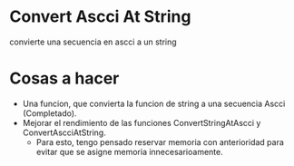 # Convert Ascci At String

convierte una secuencia en ascci a un string


# Cosas a hacer

- Una funcion, que convierta la funcion de string a una secuencia Ascci (Completado).
- Mejorar el rendimiento de las funciones ConvertStringAtAscci y ConvertAscciAtString.
  - Para esto, tengo pensado reservar memoria con anterioridad para evitar que se asigne
    memoria innecesarioamente.
